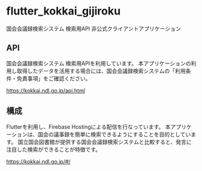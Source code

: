 # flutter_kokkai_gijiroku

国会会議録検索システム 検索用API 非公式クライアントアプリケーション

## API

国会会議録検索システム 検索用APIを利用しています。
本アプリケーションの利用し取得したデータを活用する場合には、国会会議録検索システムの「利用条件・免責事項」をご確認ください。

https://kokkai.ndl.go.jp/api.html

## 構成

Flutterを利用し、Firebase Hostingによる配信を行なっています。
本アプリケーションは、国会の議事録を簡単に検索できるようにすることを目的としています。
国立国会図書館が提供する国会会議録検索システムと比較すると、発言に注目した検索ができることが特徴です。

https://kokkai.ndl.go.jp/#/